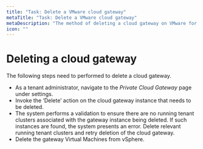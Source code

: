 ```yaml
---
title: "Task: Delete a VMware cloud gateway"
metaTitle: "Task: Delete a VMware cloud gateway"
metaDescription: "The method of deleting a cloud gateway on VMware for deploying a cluster through Spectro Cloud"
icon: ""
---
```


# Deleting a cloud gateway

The following steps need to performed to delete a cloud gateway.

* As a tenant administrator, navigate to the *Private Cloud Gateway* page under settings.
* Invoke the ‘Delete’ action on the cloud gateway instance that needs to be deleted.
* The system performs a validation to ensure there are no running tenant clusters associated with the gateway instance being deleted. If such instances are found, the system presents an error. Delete relevant running tenant clusters and retry deletion of the cloud gateway.
* Delete the gateway Virtual Machines from vSphere.
